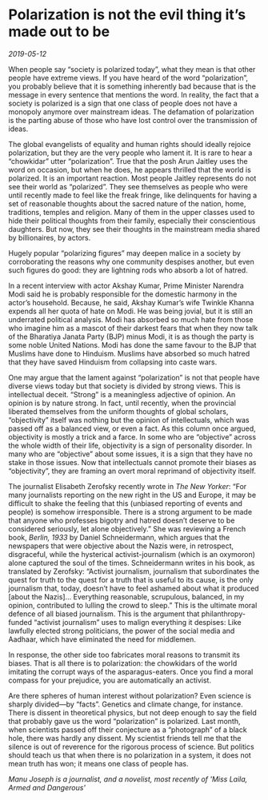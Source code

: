# Polarization is not the evil thing it’s made out to be

*2019-05-12*

When people say “society is polarized today”, what they mean is that
other people have extreme views. If you have heard of the word
“polarization”, you probably believe that it is something inherently bad
because that is the message in every sentence that mentions the word. In
reality, the fact that a society is polarized is a sign that one class
of people does not have a monopoly anymore over mainstream ideas. The
defamation of polarization is the parting abuse of those who have lost
control over the transmission of ideas.

The global evangelists of equality and human rights should ideally
rejoice polarization, but they are the very people who lament it. It is
rare to hear a “chowkidar” utter “polarization”. True that the posh Arun
Jaitley uses the word on occasion, but when he does, he appears thrilled
that the world is polarized. It is an important reaction. Most people
Jaitley represents do not see their world as “polarized”. They see
themselves as people who were until recently made to feel like the freak
fringe, like delinquents for having a set of reasonable thoughts about
the sacred nature of the nation, home, traditions, temples and religion.
Many of them in the upper classes used to hide their political thoughts
from their family, especially their conscientious daughters. But now,
they see their thoughts in the mainstream media shared by billionaires,
by actors.

Hugely popular “polarizing figures” may deepen malice in a society by
corroborating the reasons why one community despises another, but even
such figures do good: they are lightning rods who absorb a lot of
hatred.

In a recent interview with actor Akshay Kumar, Prime Minister Narendra
Modi said he is probably responsible for the domestic harmony in the
actor’s household. Because, he said, Akshay Kumar’s wife Twinkle Khanna
expends all her quota of hate on Modi. He was being jovial, but it is
still an underrated political analysis. Modi has absorbed so much hate
from those who imagine him as a mascot of their darkest fears that when
they now talk of the Bharatiya Janata Party (BJP) minus Modi, it is as
though the party is some noble United Nations. Modi has done the same
favour to the BJP that Muslims have done to Hinduism. Muslims have
absorbed so much hatred that they have saved Hinduism from collapsing
into caste wars.

One may argue that the lament against “polarization” is not that people
have diverse views today but that society is divided by strong views.
This is intellectual deceit. “Strong” is a meaningless adjective of
opinion. An opinion is by nature strong. In fact, until recently, when
the provincial liberated themselves from the uniform thoughts of global
scholars, “objectivity” itself was nothing but the opinion of
intellectuals, which was passed off as a balanced view, or even a fact.
As this column once argued, objectivity is mostly a trick and a farce.
In some who are “objective” across the whole width of their life,
objectivity is a sign of personality disorder. In many who are
“objective” about some issues, it is a sign that they have no stake in
those issues. Now that intellectuals cannot promote their biases as
“objectivity”, they are framing an overt moral reprimand of objectivity
itself.

The journalist Elisabeth Zerofsky recently wrote in *The New Yorker*:
“For many journalists reporting on the new right in the US and Europe,
it may be difficult to shake the feeling that this (unbiased reporting
of events and people) is somehow irresponsible. There is a strong
argument to be made that anyone who professes bigotry and hatred doesn’t
deserve to be considered seriously, let alone objectively.” She was
reviewing a French book, *Berlin, 1933* by Daniel Schneidermann, which
argues that the newspapers that were objective about the Nazis were, in
retrospect, disgraceful, while the hysterical activist-journalism (which
is an oxymoron) alone captured the soul of the times. Schneidermann
writes in his book, as translated by Zerofsky: “Activist journalism,
journalism that subordinates the quest for truth to the quest for a
truth that is useful to its cause, is the only journalism that, today,
doesn’t have to feel ashamed about what it produced \[about the Nazis\]…
Everything reasonable, scrupulous, balanced, in my opinion, contributed
to lulling the crowd to sleep.” This is the ultimate moral defence of
all biased journalism. This is the argument that philanthropy-funded
“activist journalism” uses to malign everything it despises: Like
lawfully elected strong politicians, the power of the social media and
Aadhaar, which have eliminated the need for middlemen.

In response, the other side too fabricates moral reasons to transmit its
biases. That is all there is to polarization: the chowkidars of the
world imitating the corrupt ways of the asparagus-eaters. Once you find
a moral compass for your prejudice, you are automatically an activist.

Are there spheres of human interest without polarization? Even science
is sharply divided—by “facts”. Genetics and climate change, for
instance. There is dissent in theoretical physics, but not deep enough
to say the field that probably gave us the word “polarization” is
polarized. Last month, when scientists passed off their conjecture as a
“photograph” of a black hole, there was hardly any dissent. My scientist
friends tell me that the silence is out of reverence for the rigorous
process of science. But politics should teach us that when there is no
polarization in a system, it does not mean truth has won; it means one
class of people has.

*Manu Joseph is a journalist, and a novelist, most recently of 'Miss
Laila, Armed and Dangerous'*
